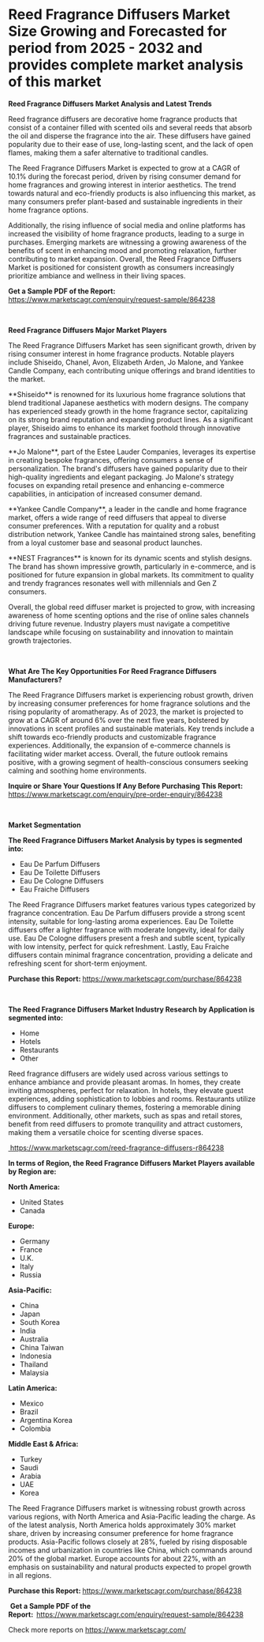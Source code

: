 <p><h1>Reed Fragrance Diffusers Market Size Growing and Forecasted for period from 2025 - 2032 and provides complete market analysis of this market</h1></p><p><strong>Reed Fragrance Diffusers Market Analysis and Latest Trends</strong></p>
<p><p>Reed fragrance diffusers are decorative home fragrance products that consist of a container filled with scented oils and several reeds that absorb the oil and disperse the fragrance into the air. These diffusers have gained popularity due to their ease of use, long-lasting scent, and the lack of open flames, making them a safer alternative to traditional candles.</p><p>The Reed Fragrance Diffusers Market is expected to grow at a CAGR of 10.1% during the forecast period, driven by rising consumer demand for home fragrances and growing interest in interior aesthetics. The trend towards natural and eco-friendly products is also influencing this market, as many consumers prefer plant-based and sustainable ingredients in their home fragrance options. </p><p>Additionally, the rising influence of social media and online platforms has increased the visibility of home fragrance products, leading to a surge in purchases. Emerging markets are witnessing a growing awareness of the benefits of scent in enhancing mood and promoting relaxation, further contributing to market expansion. Overall, the Reed Fragrance Diffusers Market is positioned for consistent growth as consumers increasingly prioritize ambiance and wellness in their living spaces.</p></p>
<p><strong>Get a Sample PDF of the Report:&nbsp;</strong> <a href="https://www.marketscagr.com/enquiry/request-sample/864238?utm_campaign=2301&utm_medium=2&utm_source=Github&utm_content=ia&utm_term=08022025&utm_id=reed-fragrance-diffusers">https://www.marketscagr.com/enquiry/request-sample/864238</a></p>
<p>&nbsp;</p>
<p><strong>Reed Fragrance Diffusers Major Market Players</strong></p>
<p><p>The Reed Fragrance Diffusers Market has seen significant growth, driven by rising consumer interest in home fragrance products. Notable players include Shiseido, Chanel, Avon, Elizabeth Arden, Jo Malone, and Yankee Candle Company, each contributing unique offerings and brand identities to the market.</p><p>**Shiseido** is renowned for its luxurious home fragrance solutions that blend traditional Japanese aesthetics with modern designs. The company has experienced steady growth in the home fragrance sector, capitalizing on its strong brand reputation and expanding product lines. As a significant player, Shiseido aims to enhance its market foothold through innovative fragrances and sustainable practices.</p><p>**Jo Malone**, part of the Estee Lauder Companies, leverages its expertise in creating bespoke fragrances, offering consumers a sense of personalization. The brand's diffusers have gained popularity due to their high-quality ingredients and elegant packaging. Jo Malone's strategy focuses on expanding retail presence and enhancing e-commerce capabilities, in anticipation of increased consumer demand.</p><p>**Yankee Candle Company**, a leader in the candle and home fragrance market, offers a wide range of reed diffusers that appeal to diverse consumer preferences. With a reputation for quality and a robust distribution network, Yankee Candle has maintained strong sales, benefiting from a loyal customer base and seasonal product launches.</p><p>**NEST Fragrances** is known for its dynamic scents and stylish designs. The brand has shown impressive growth, particularly in e-commerce, and is positioned for future expansion in global markets. Its commitment to quality and trendy fragrances resonates well with millennials and Gen Z consumers.</p><p>Overall, the global reed diffuser market is projected to grow, with increasing awareness of home scenting options and the rise of online sales channels driving future revenue. Industry players must navigate a competitive landscape while focusing on sustainability and innovation to maintain growth trajectories.</p></p>
<p>&nbsp;</p>
<p><strong>What Are The Key Opportunities For Reed Fragrance Diffusers Manufacturers?</strong></p>
<p><p>The Reed Fragrance Diffusers market is experiencing robust growth, driven by increasing consumer preferences for home fragrance solutions and the rising popularity of aromatherapy. As of 2023, the market is projected to grow at a CAGR of around 6% over the next five years, bolstered by innovations in scent profiles and sustainable materials. Key trends include a shift towards eco-friendly products and customizable fragrance experiences. Additionally, the expansion of e-commerce channels is facilitating wider market access. Overall, the future outlook remains positive, with a growing segment of health-conscious consumers seeking calming and soothing home environments.</p></p>
<p><strong>Inquire or Share Your Questions If Any Before Purchasing This Report:</strong> <a href="https://www.marketscagr.com/enquiry/pre-order-enquiry/864238?utm_campaign=2301&utm_medium=2&utm_source=Github&utm_content=ia&utm_term=08022025&utm_id=reed-fragrance-diffusers">https://www.marketscagr.com/enquiry/pre-order-enquiry/864238</a></p>
<p>&nbsp;</p>
<p><strong>Market Segmentation</strong></p>
<p><strong>The Reed Fragrance Diffusers Market Analysis by types is segmented into:</strong></p>
<p><ul><li>Eau De Parfum Diffusers</li><li>Eau De Toilette Diffusers</li><li>Eau De Cologne Diffusers</li><li>Eau Fraiche Diffusers</li></ul></p>
<p><p>The Reed Fragrance Diffusers market features various types categorized by fragrance concentration. Eau De Parfum diffusers provide a strong scent intensity, suitable for long-lasting aroma experiences. Eau De Toilette diffusers offer a lighter fragrance with moderate longevity, ideal for daily use. Eau De Cologne diffusers present a fresh and subtle scent, typically with low intensity, perfect for quick refreshment. Lastly, Eau Fraiche diffusers contain minimal fragrance concentration, providing a delicate and refreshing scent for short-term enjoyment.</p></p>
<p><strong>Purchase this Report:&nbsp;</strong><a href="https://www.marketscagr.com/purchase/864238?utm_campaign=2301&utm_medium=2&utm_source=Github&utm_content=ia&utm_term=08022025&utm_id=reed-fragrance-diffusers">https://www.marketscagr.com/purchase/864238</a></p>
<p>&nbsp;</p>
<p><strong>The Reed Fragrance Diffusers Market Industry Research by Application is segmented into:</strong></p>
<p><ul><li>Home</li><li>Hotels</li><li>Restaurants</li><li>Other</li></ul></p>
<p><p>Reed fragrance diffusers are widely used across various settings to enhance ambiance and provide pleasant aromas. In homes, they create inviting atmospheres, perfect for relaxation. In hotels, they elevate guest experiences, adding sophistication to lobbies and rooms. Restaurants utilize diffusers to complement culinary themes, fostering a memorable dining environment. Additionally, other markets, such as spas and retail stores, benefit from reed diffusers to promote tranquility and attract customers, making them a versatile choice for scenting diverse spaces.</p></p>
<p><a href="https://www.marketscagr.com/reed-fragrance-diffusers-r864238?utm_campaign=2301&utm_medium=2&utm_source=Github&utm_content=ia&utm_term=08022025&utm_id=reed-fragrance-diffusers">&nbsp;https://www.marketscagr.com/reed-fragrance-diffusers-r864238</a></p>
<p><strong>In terms of Region, the Reed Fragrance Diffusers Market Players available by Region are:</strong></p>
<p>
    <p> <strong> North America: </strong>
        <ul>
            <li>United States</li>
            <li>Canada</li>
        </ul>
        </p> 
    <p> <strong> Europe: </strong>
        <ul>
            <li>Germany</li>
            <li>France</li>
            <li>U.K.</li>
            <li>Italy</li>
            <li>Russia</li>
        </ul>
        </p> 
    <p> <strong> Asia-Pacific: </strong>
        <ul>
            <li>China</li>
            <li>Japan</li>
            <li>South Korea</li>
            <li>India</li>
            <li>Australia</li>
            <li>China Taiwan</li>
            <li>Indonesia</li>
            <li>Thailand</li>
            <li>Malaysia</li>
        </ul>
        </p> 
    <p> <strong> Latin America: </strong>
        <ul>
            <li>Mexico</li>
            <li>Brazil</li>
            <li>Argentina Korea</li>
            <li>Colombia</li>
        </ul>
        </p> 
    <p> <strong> Middle East & Africa: </strong>
        <ul>
            <li>Turkey</li>
            <li>Saudi</li>
            <li>Arabia</li>
            <li>UAE</li>
            <li>Korea</li>
        </ul>
    </p>
    </p>
<p><p>The Reed Fragrance Diffusers market is witnessing robust growth across various regions, with North America and Asia-Pacific leading the charge. As of the latest analysis, North America holds approximately 30% market share, driven by increasing consumer preference for home fragrance products. Asia-Pacific follows closely at 28%, fueled by rising disposable incomes and urbanization in countries like China, which commands around 20% of the global market. Europe accounts for about 22%, with an emphasis on sustainability and natural products expected to propel growth in all regions.</p></p>
<p><strong>Purchase this Report: </strong><a href="https://www.marketscagr.com/purchase/864238?utm_campaign=2301&utm_medium=2&utm_source=Github&utm_content=ia&utm_term=08022025&utm_id=reed-fragrance-diffusers">https://www.marketscagr.com/purchase/864238</a></p>
<p>&nbsp;<strong>Get a Sample PDF of the Report:&nbsp;&nbsp;</strong><a href="https://www.marketscagr.com/enquiry/request-sample/864238?utm_campaign=2301&utm_medium=2&utm_source=Github&utm_content=ia&utm_term=08022025&utm_id=reed-fragrance-diffusers">https://www.marketscagr.com/enquiry/request-sample/864238</a></p>
<p><strong></strong></p>
<p>Check more reports on <a href="https://www.marketscagr.com/?utm_campaign=2301&utm_medium=2&utm_source=Github&utm_content=ia&utm_term=08022025&utm_id=reed-fragrance-diffusers">https://www.marketscagr.com/</a></p>